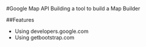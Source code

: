 #Google Map API
Building a tool to build a Map Builder

##Features

  * Using developers.google.com
  * Using getbootstrap.com

